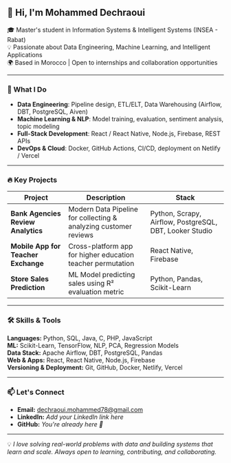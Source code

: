 ## 👋 Hi, I'm Mohammed Dechraoui

🎓 Master's student in Information Systems & Intelligent Systems (INSEA - Rabat)  
💡 Passionate about Data Engineering, Machine Learning, and Intelligent Applications  
🌍 Based in Morocco | Open to internships and collaboration opportunities

---

### 🚀 What I Do
- **Data Engineering**: Pipeline design, ETL/ELT, Data Warehousing (Airflow, DBT, PostgreSQL, Aiven)
- **Machine Learning & NLP**: Model training, evaluation, sentiment analysis, topic modeling
- **Full-Stack Development**: React / React Native, Node.js, Firebase, REST APIs
- **DevOps & Cloud**: Docker, GitHub Actions, CI/CD, deployment on Netlify / Vercel

---

### 🔥 Key Projects
| Project | Description | Stack |
|--------|-------------|-------|
| **Bank Agencies Review Analytics** | Modern Data Pipeline for collecting & analyzing customer reviews | Python, Scrapy, Airflow, PostgreSQL, DBT, Looker Studio |
| **Mobile App for Teacher Exchange** | Cross-platform app for higher education teacher permutation | React Native, Firebase |
| **Store Sales Prediction** | ML Model predicting sales using R² evaluation metric | Python, Pandas, Scikit-Learn |

---

### 🛠️ Skills & Tools
**Languages:** Python, SQL, Java, C, PHP, JavaScript  
**ML:** Scikit-Learn, TensorFlow, NLP, PCA, Regression Models  
**Data Stack:** Apache Airflow, DBT, PostgreSQL, Pandas  
**Web & Apps:** React, React Native, Node.js, Firebase  
**Versioning & Deployment:** Git, GitHub, Docker, Netlify, Vercel

---

### 📫 Let's Connect
- **Email:** dechraoui.mohammed78@gmail.com
- **LinkedIn:** *Add your LinkedIn link here*
- **GitHub:** *You're already here 🙂*

---

💡 *I love solving real-world problems with data and building systems that learn and scale. Always open to learning, contributing, and collaborating.*
